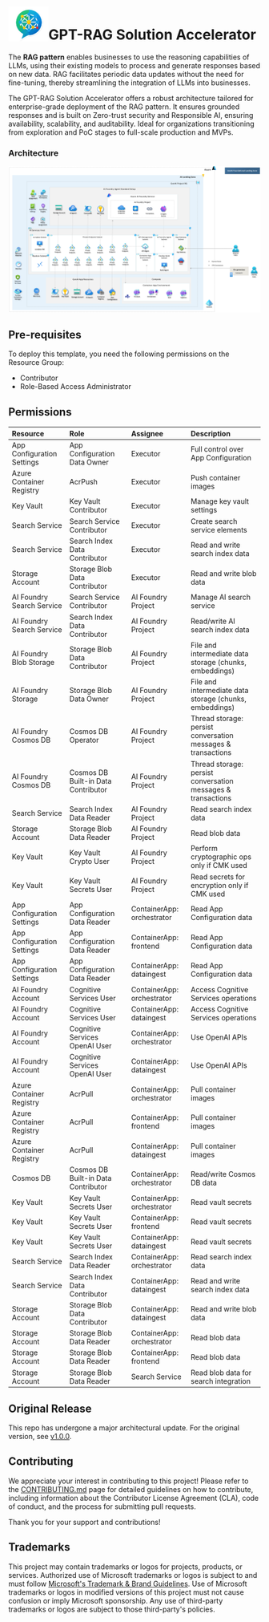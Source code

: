 <!-- 
page_type: sample
languages:
- azdeveloper
- powershell
- bicep
products:
- azure
- azure-ai-foundry
- azure-openai
- azure-ai-search
urlFragment: GPT-RAG
name: Multi-repo ChatGPT and Enterprise data with Azure OpenAI and AI Search
description: GPT-RAG core is a Retrieval-Augmented Generation pattern running in Azure, using Azure AI Search for retrieval and Azure OpenAI large language models to power ChatGPT-style and Q&A experiences.
-->
<!-- YAML front-matter schema: https://review.learn.microsoft.com/en-us/help/contribute/samples/process/onboarding?branch=main#supported-metadata-fields-for-readmemd -->

<img src="media/logo.png" alt="Enterprise RAG Logo" width="80" align="left"/>

# GPT-RAG Solution Accelerator

The **RAG pattern** enables businesses to use the reasoning capabilities of LLMs, using their existing models to process and generate responses based on new data. RAG facilitates periodic data updates without the need for fine-tuning, thereby streamlining the integration of LLMs into businesses. 

The GPT-RAG Solution Accelerator offers a robust architecture tailored for enterprise-grade deployment of the RAG pattern. It ensures grounded responses and is built on Zero-trust security and Responsible AI, ensuring availability, scalability, and auditability. Ideal for organizations transitioning from exploration and PoC stages to full-scale production and MVPs.

### Architecture

 ![Zero Trust Architecture](media/architecture-zero-trust.png)

## Pre-requisites

To deploy this template, you need the following permissions on the Resource Group:

- Contributor
- Role-Based Access Administrator

## Permissions

| Resource                   | Role                                | Assignee                   | Description                                                                                         |
|:---------------------------|:------------------------------------|:---------------------------|:----------------------------------------------------------------------------------------------------|
| App Configuration Settings | App Configuration Data Owner        | Executor                   | Full control over App Configuration                                                                  |
| Azure Container Registry   | AcrPush                             | Executor                   | Push container images                                                                                |
| Key Vault                  | Key Vault Contributor               | Executor                   | Manage key vault settings                                                                            |
| Search Service             | Search Service Contributor          | Executor                   | Create search service elements                                                                       |
| Search Service             | Search Index Data Contributor       | Executor                   | Read and write search index data                                                                     |
| Storage Account            | Storage Blob Data Contributor       | Executor                   | Read and write blob data                                                                             |
| AI Foundry Search Service  | Search Service Contributor          | AI Foundry Project         | Manage AI search service                                                                             |
| AI Foundry Search Service  | Search Index Data Contributor       | AI Foundry Project         | Read/write AI search index data                                                                      |
| AI Foundry Blob Storage    | Storage Blob Data Contributor       | AI Foundry Project         | File and intermediate data storage (chunks, embeddings)                                              |
| AI Foundry Storage         | Storage Blob Data Owner             | AI Foundry Project         | File and intermediate data storage (chunks, embeddings)                                              |
| AI Foundry Cosmos DB       | Cosmos DB Operator                  | AI Foundry Project         | Thread storage: persist conversation messages & transactions                                         |
| AI Foundry Cosmos DB       | Cosmos DB Built-in Data Contributor | AI Foundry Project         | Thread storage: persist conversation messages & transactions                                         |
| Search Service             | Search Index Data Reader            | AI Foundry Project         | Read search index data                                                                               |
| Storage Account            | Storage Blob Data Reader            | AI Foundry Project         | Read blob data                                                                                       |
| Key Vault                  | Key Vault Crypto User               | AI Foundry Project         | Perform cryptographic ops only if CMK used                                                           |
| Key Vault                  | Key Vault Secrets User              | AI Foundry Project         | Read secrets for encryption only if CMK used                                                         |
| App Configuration Settings | App Configuration Data Reader       | ContainerApp: orchestrator | Read App Configuration data                                                                          |
| App Configuration Settings | App Configuration Data Reader       | ContainerApp: frontend     | Read App Configuration data                                                                          |
| App Configuration Settings | App Configuration Data Reader       | ContainerApp: dataingest   | Read App Configuration data                                                                          |
| AI Foundry Account         | Cognitive Services User             | ContainerApp: orchestrator | Access Cognitive Services operations                                                                 |
| AI Foundry Account         | Cognitive Services User             | ContainerApp: dataingest   | Access Cognitive Services operations                                                                 |
| AI Foundry Account         | Cognitive Services OpenAI User      | ContainerApp: orchestrator | Use OpenAI APIs                                                                                      |
| AI Foundry Account         | Cognitive Services OpenAI User      | ContainerApp: dataingest   | Use OpenAI APIs                                                                                      |
| Azure Container Registry   | AcrPull                             | ContainerApp: orchestrator | Pull container images                                                                                |
| Azure Container Registry   | AcrPull                             | ContainerApp: frontend     | Pull container images                                                                                |
| Azure Container Registry   | AcrPull                             | ContainerApp: dataingest   | Pull container images                                                                                |
| Cosmos DB                  | Cosmos DB Built-in Data Contributor | ContainerApp: orchestrator | Read/write Cosmos DB data                                                                            |
| Key Vault                  | Key Vault Secrets User              | ContainerApp: orchestrator | Read vault secrets                                                                                   |
| Key Vault                  | Key Vault Secrets User              | ContainerApp: frontend     | Read vault secrets                                                                                   |
| Key Vault                  | Key Vault Secrets User              | ContainerApp: dataingest   | Read vault secrets                                                                                   |
| Search Service             | Search Index Data Reader            | ContainerApp: orchestrator | Read search index data                                                                               |
| Search Service             | Search Index Data Contributor       | ContainerApp: dataingest   | Read and write search index data                                                                     |
| Storage Account            | Storage Blob Data Contributor       | ContainerApp: dataingest   | Read and write blob data                                                                             |
| Storage Account            | Storage Blob Data Reader            | ContainerApp: orchestrator | Read blob data                                                                                       |
| Storage Account            | Storage Blob Data Reader            | ContainerApp: frontend     | Read blob data                                                                                       |
| Storage Account            | Storage Blob Data Reader            | Search Service             | Read blob data for search integration                                                                 |


## Original Release

This repo has undergone a major architectural update. For the original version, see [v1.0.0](https://github.com/Azure/gpt-rag/tree/v1.0.0).

## Contributing

We appreciate your interest in contributing to this project! Please refer to the [CONTRIBUTING.md](./CONTRIBUTING.md) page for detailed guidelines on how to contribute, including information about the Contributor License Agreement (CLA), code of conduct, and the process for submitting pull requests.

Thank you for your support and contributions!

## Trademarks

This project may contain trademarks or logos for projects, products, or services. Authorized use of Microsoft 
trademarks or logos is subject to and must follow 
[Microsoft's Trademark & Brand Guidelines](https://www.microsoft.com/en-us/legal/intellectualproperty/trademarks/usage/general).
Use of Microsoft trademarks or logos in modified versions of this project must not cause confusion or imply Microsoft sponsorship.
Any use of third-party trademarks or logos are subject to those third-party's policies.